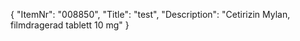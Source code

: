 {
  "ItemNr": "008850",
  "Title": "test",
  "Description": "Cetirizin Mylan, filmdragerad tablett 10 mg"
}